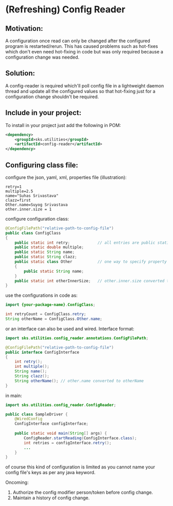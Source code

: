 # (Refreshing) Config Reader

## Motivation:
A configuration once read can only be changed after the configured program is restarted/rerun.
This has caused problems such as hot-fixes which don't even need hot-fixing in code but was only required because a configuration change was needed.

## Solution:
A config-reader is required which'll poll config file in a lightweight daemon thread and update all the configured values so that hot-fixing just for a configuration change shouldn't be required.

## Include in your project:
To install in your project just add the following in POM:
```xml
<dependency>
    <groupId>sks.utilities</groupId>
    <artifactId>config-reader</artifactId>
</dependency>
```

## Configuring class file:
configure the json, yaml, xml, properties file (illustration):
```properties
retry=1
multiple=2.5
name="Suhas Srivastava"
clazz=first
Other.name=Suyog Srivastava
other.inner.size = 1
```

configure configuration class:
```java
@ConfigFilePath("relative-path-to-config-file")
public class ConfigClass
{
    public static int retry;            // all entries are public static so that you don't need to create unnecessary objects
    public static double multiple;
    public static String name;
    public static String clazz;
    public static class Other           // one way to specify property grouping {see Other.name in the config file}
    {
        public static String name;
    }
    public static int otherInnerSize;   // other.inner.size converted to otherInnerSize. Another way to specify grouping
}
```

use the configurations in code as:
```java
import {your-package-name}.ConfigClass;

int retryCount = ConfigClass.retry;
String otherName = ConfigClass.Other.name;
```

or an interface can also be used and wired. 
Interface format:

```java
import sks.utilities.config_reader.annotations.ConfigFilePath;

@ConfigFilePath("relative-path-to-config-file")
public interface ConfigInterface
{
    int retry();
    int multiple();
    String name();
    String clazz();
    String otherName(); // other.name converted to otherName
}
```
in main:
```java
import sks.utilities.config_reader.ConfigReader;

public class SampleDriver {
    @WiredConfig
    ConfigInterface configInterface;
    
    public static void main(String[] args) {
        ConfigReader.startReading(ConfigInterface.class);
        int retries = configInterface.retry();
        ...
    }
}
```

of course this kind of configuration is limited as you cannot name your config file's keys as per any java keyword.

Oncoming: 
1) Authorize the config modifier person/token before config change.
2) Maintain a history of config change.